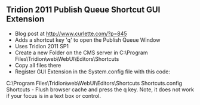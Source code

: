 Tridion 2011 Publish Queue Shortcut GUI Extension
------------------------
- Blog post at http://www.curlette.com/?p=845
- Adds a shortcut key 'q' to open the Publish Queue Window
- Uses Tridion 2011 SP1  
- Create a new Folder on the CMS server in C:\Program Files\Tridion\web\WebUI\Editors\Shortcuts
- Copy all files there
- Register GUI Extension in the System.config file with this code:
<editor name="TridionShortcuts" xmlns="http://www.sdltridion.com/2009/GUI/Configuration">
      <installpath xmlns="http://www.sdltridion.com/2009/GUI/Configuration">C:\Program Files\Tridion\web\WebUI\Editors\Shortcuts</installpath>
      <configuration xmlns="http://www.sdltridion.com/2009/GUI/Configuration">Shortcuts.config</configuration>
      <vdir xmlns="http://www.sdltridion.com/2009/GUI/Configuration">Shortcuts</vdir>
</editor>
- Flush browser cache and press the q key.  Note, it does not work if your focus is in a text box or control.

